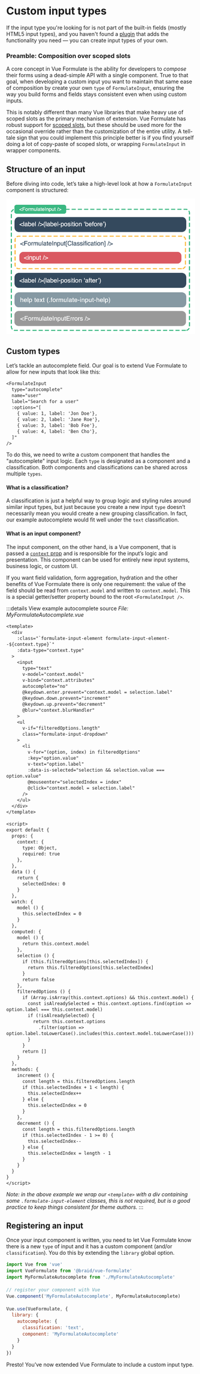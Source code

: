 # Custom input types

If the input type you're looking for is not part of the built-in fields (mostly
HTML5 input types), and you haven't found a [plugin](/guide/plugins) that adds
the functionality you need — you can create input types of your own.

### Preamble: Composition over scoped slots

A core concept in Vue Formulate is the ability for developers to _compose_ their
forms using a dead-simple API with a single component. True to that goal, when
developing a custom input you want to maintain that same ease of composition
by create your own `type` of `FormulateInput`, ensuring the way you build forms
and fields stays consistent even when using custom inputs.

This is notably different than many Vue libraries that make heavy use of scoped
slots as the primary mechanism of extension. Vue Formulate has robust support
for [scoped slots](/guide/inputs/slots/), but these should be used more
for the occasional override rather than the customization of the entire utility.
A tell-tale sign that you could implement this principle better is if you find
yourself doing a lot of copy-paste of scoped slots, or wrapping `FormulateInput`
in wrapper components.

## Structure of an input

Before diving into code, let’s take a high-level look at how a
`FormulateInput` component is structured:

![FormulateInput internal structure](./structure.png)

## Custom types

Let’s tackle an autocomplete field. Our goal is to extend Vue Formulate to allow
for new inputs that look like this:

```vue
<FormulateInput
  type="autocomplete"
  name="user"
  label="Search for a user"
  :options="[
    { value: 1, label: 'Jon Doe'},
    { value: 2, label: 'Jane Roe'},
    { value: 3, label: 'Bob Foe'},
    { value: 4, label: 'Ben Cho'},
  ]"
/>
```

To do this, we need to write a custom component that handles the "autocomplete"
input logic. Each `type` is designated as a component and a classification. Both
components and classifications can be shared across multiple `types`.

#### What is a classification?

A classification is just a helpful way to group logic and styling rules around
similar input types, but just because you create a new input `type` doesn’t
necessarily mean you would create a new grouping classification. In fact,
our example autocomplete would fit well under the `text` classification.

#### What is an input component?

The input component, on the other hand, is a Vue component, that is passed a
[`context` prop](#context) and is responsible for the input’s logic
and presentation. This component can be used for entirely new input systems,
business logic, or custom UI.

If you want field validation, form aggregation, hydration and the other
benefits of Vue Formulate there is only one requirement: the value of the field
should be read from `context.model` and written to `context.model`. This is a
special getter/setter property bound to the root `<FormulateInput />`.

:::details View example autocomplete source
_File: MyFormulateAutocomplete.vue_
```vue
<template>
  <div
    :class="`formulate-input-element formulate-input-element--${context.type}`"
    :data-type="context.type"
  >
    <input
      type="text"
      v-model="context.model"
      v-bind="context.attributes"
      autocomplete="no"
      @keydown.enter.prevent="context.model = selection.label"
      @keydown.down.prevent="increment"
      @keydown.up.prevent="decrement"
      @blur="context.blurHandler"
    >
    <ul
      v-if="filteredOptions.length"
      class="formulate-input-dropdown"
    >
      <li
        v-for="(option, index) in filteredOptions"
        :key="option.value"
        v-text="option.label"
        :data-is-selected="selection && selection.value === option.value"
        @mouseenter="selectedIndex = index"
        @click="context.model = selection.label"
      />
    </ul>
  </div>
</template>

<script>
export default {
  props: {
    context: {
      type: Object,
      required: true
    },
  },
  data () {
    return {
      selectedIndex: 0
    }
  },
  watch: {
    model () {
      this.selectedIndex = 0
    }
  },
  computed: {
    model () {
      return this.context.model
    },
    selection () {
      if (this.filteredOptions[this.selectedIndex]) {
        return this.filteredOptions[this.selectedIndex]
      }
      return false
    },
    filteredOptions () {
      if (Array.isArray(this.context.options) && this.context.model) {
        const isAlreadySelected = this.context.options.find(option => option.label === this.context.model)
        if (!isAlreadySelected) {
          return this.context.options
            .filter(option => option.label.toLowerCase().includes(this.context.model.toLowerCase()))
        }
      }
      return []
    }
  },
  methods: {
    increment () {
      const length = this.filteredOptions.length
      if (this.selectedIndex + 1 < length) {
        this.selectedIndex++
      } else {
        this.selectedIndex = 0
      }
    },
    decrement () {
      const length = this.filteredOptions.length
      if (this.selectedIndex - 1 >= 0) {
        this.selectedIndex--
      } else {
        this.selectedIndex = length - 1
      }
    }
  }
}
</script>
```
_Note: in the above example we wrap our `<template>` with a div containing some
`.formulate-input-element` classes, this is not required, but is a good practice
to keep things consistent for theme authors._
:::

## Registering an input

Once your input component is written, you need to let Vue Formulate know there
is a new `type` of input and it has a custom component (and/or `classification`).
You do this by extending the `library` global option.

```js
import Vue from 'vue'
import VueFormulate from '@braid/vue-formulate'
import MyFormulateAutocomplete from './MyFormulateAutocomplete'

// register your component with Vue
Vue.component('MyFormulateAutocomplete', MyFormulateAutocomplete)

Vue.use(VueFormulate, {
  library: {
    autocomplete: {
      classification: 'text',
      component: 'MyFormulateAutocomplete'
    }
  }
})
```

Presto! You’ve now extended Vue Formulate to include a custom input type.

<demo-custom-input />

